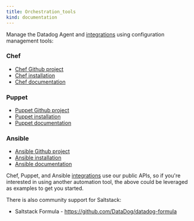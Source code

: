 ```yaml
---
title: Orchestration_tools
kind: documentation
---
```



Manage the Datadog Agent and [integrations](/integrations) using configuration management tools:

### Chef
* [Chef Github project](https://github.com/DataDog/chef-datadog)
* [Chef installation](https://app.datadoghq.com/account/settings#integrations/chef)
* [Chef documentation](/integrations/chef)

### Puppet
* [Puppet Github project](https://github.com/DataDog/puppet-datadog-agent)
* [Puppet installation](https://app.datadoghq.com/account/settings#integrations/puppet)
* [Puppet documentation](/integrations/puppet)

### Ansible
* [Ansible Github project](https://github.com/DataDog/ansible-datadog)
* [Ansible installation](https://app.datadoghq.com/account/settings#agent/ansible)
* [Ansible documentation](/integrations/ansible/)

Chef, Puppet, and Ansible [integrations](/integrations) use our public APIs, so if you're interested in using another automation tool, the above could be leveraged as examples to get you started.

There is also community support for Saltstack:

* Saltstack Formula - https://github.com/DataDog/datadog-formula